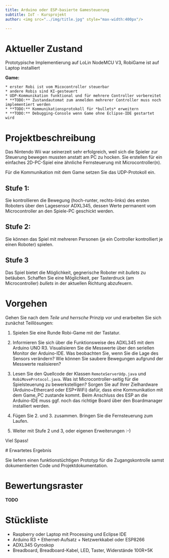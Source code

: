 ```yaml
---
title: Arduino oder ESP-basierte Gamesteuerung
subtitle: IoT - Kursprojekt
author: <img src="../img/title.jpg" style="max-width:400px"/>

---
```

# Aktueller Zustand

Prototypische Implementierung auf LoLin NodeMCU V3, RobiGame ist auf Laptop installiert

**Game:**

	* erster Robi ist vom Micocontroller steuerbar
	* andere Robis sind KI-gesteuert
	* UDP-Kommunikation funktional und für mehrere Controller vorbereitet
	* **TODO:** Zustandautomat zum anmelden mehrerer Controller muss noch implementiert werden
	* **TODO:** Kommunikationsprotokoll für *bullets* erweitern
	* **TODO:** Debugging-Console wenn Game ohne Eclipse-IDE gestartet wird

# Projektbeschreibung

Das Nintendo Wii war seinerzeit sehr erfolgreich, weil sich die Spieler zur Steuerung bewegen mussten anstatt am PC zu hocken. Sie erstellen für ein einfaches 2D-PC-Spiel eine ähnliche Fernsteuerung mit Microcontroller(n).

Für die Kommunikation mit dem Game setzen Sie das UDP-Protokoll ein.

## Stufe 1:

Sie kontrollieren die Bewegung (hoch-runter, rechts-links) des ersten Roboters über den Lagesensor ADXL345, dessen Werte permanent vom Microcontroller an den Spiele-PC geschickt werden.

## Stufe 2:

Sie können das Spiel mit mehreren Personen (je ein Controller kontrolliert je einen Roboter) spielen.

## Stufe 3

Das Spiel bietet die Möglichkeit, gegnerische Roboter mit *bullets* zu betäuben. Schaffen Sie eine Möglichkeit, per Tasterdruck (am Microcontroller) *bullets* in der aktuellen Richtung abzufeuern.

# Vorgehen

Gehen Sie nach dem *Teile und herrsche* Prinzip vor und erarbeiten Sie sich zunächst Teillösungen: 

1. Spielen Sie eine Runde Robi-Game mit der Tastatur. 

2. Informieren Sie sich über die Funktionsweise des ADXL345 mit dem Arduino UNO R3. Visualisieren Sie die Messwerte über den seriellen Monitor der Arduino-IDE. Was beobachten Sie, wenn Sie die Lage des Sensors verändern? Wie können Sie saubere Bewegungen aufgrund der Messwerte realisieren?

3. Lesen Sie den Quellcode der Klassen `RemoteServerUdp.java` und `RobiMoveProtocol.java`. Was ist Microcontroller-seitig für die Spielsteuerung zu bewerkstelligen? Sorgen Sie auf Ihrer Zielhardware (Arduino+Ethercard oder ESP+WiFi) dafür, dass eine Kommunikation mit dem Game_PC zustande kommt. Beim Anschluss des ESP an die Arduino-IDE muss ggf. noch das richtige Board über den Boardmanager installiert werden.

4. Fügen Sie 2. und 3. zusammen. Bringen Sie die Fernsteuerung zum Laufen.

5. Weiter mit Stufe 2 und 3, oder eigenen Erweiterungen :-)

Viel Spass!

<span class="wiss">
# Erwartetes Ergebnis

Sie liefern einen funktionstüchtigen Prototyp für die Zugangskontrolle samst dokumentierten Code und Projektdokumentation.

# Bewertungsraster

**TODO**


</span>

# Stückliste

* Raspberry oder Laptop mit Processing und Eclipse IDE
* Arduino R3 + Ethernet-Aufsatz + Netzwerkkabel oder ESP8266
* ADXL345 Gyroskop
* Breadboard, Breadboard-Kabel, LED, Taster, Widerstände 100R+5K